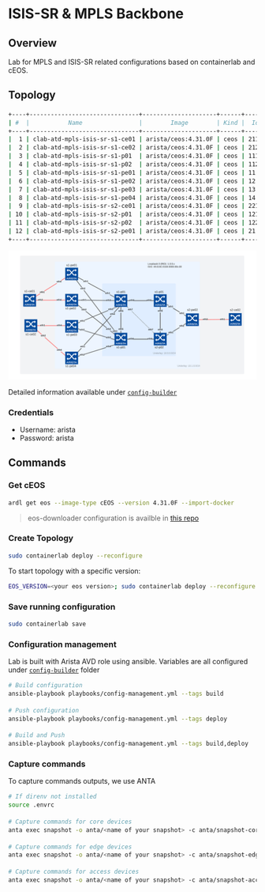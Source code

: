 # ISIS-SR & MPLS Backbone

## Overview

Lab for MPLS and ISIS-SR related configurations based on containerlab and cEOS.

## Topology


```bash
+----+-------------------------------+---------------------+------+---------+------------------+
| #  |           Name                |        Image        | Kind |  Id     |   IPv4 Address   |
+----+-------------------------------+---------------------+------+---------+------------------+
|  1 | clab-atd-mpls-isis-sr-s1-ce01 | arista/ceos:4.31.0F | ceos | 211     | 192.168.2.211/24 |
|  2 | clab-atd-mpls-isis-sr-s1-ce02 | arista/ceos:4.31.0F | ceos | 212     | 192.168.2.212/24 |
|  3 | clab-atd-mpls-isis-sr-s1-p01  | arista/ceos:4.31.0F | ceos | 111     | 192.168.2.111/24 |
|  4 | clab-atd-mpls-isis-sr-s1-p02  | arista/ceos:4.31.0F | ceos | 112     | 192.168.2.112/24 |
|  5 | clab-atd-mpls-isis-sr-s1-pe01 | arista/ceos:4.31.0F | ceos | 11      | 192.168.2.11/24  |
|  6 | clab-atd-mpls-isis-sr-s1-pe02 | arista/ceos:4.31.0F | ceos | 12      | 192.168.2.12/24  |
|  7 | clab-atd-mpls-isis-sr-s1-pe03 | arista/ceos:4.31.0F | ceos | 13      | 192.168.2.13/24  |
|  8 | clab-atd-mpls-isis-sr-s1-pe04 | arista/ceos:4.31.0F | ceos | 14      | 192.168.2.14/24  |
|  9 | clab-atd-mpls-isis-sr-s2-ce01 | arista/ceos:4.31.0F | ceos | 221     | 192.168.2.221/24 |
| 10 | clab-atd-mpls-isis-sr-s2-p01  | arista/ceos:4.31.0F | ceos | 121     | 192.168.2.121/24 |
| 11 | clab-atd-mpls-isis-sr-s2-p02  | arista/ceos:4.31.0F | ceos | 122     | 192.168.2.122/24 |
| 12 | clab-atd-mpls-isis-sr-s2-pe01 | arista/ceos:4.31.0F | ceos | 21      | 192.168.2.21/24  |
+----+-------------------------------+---------------------+------+---------+------------------+
```

![Lab Topology](./imgs/topology.png)

Detailed information available under [`config-builder`](./config-builder/)

### Credentials

- Username: arista
- Password: arista

## Commands

### Get cEOS

```bash
ardl get eos --image-type cEOS --version 4.31.0F --import-docker
```

> eos-downloader configuration is availble in [this repo](https://github.com/titom73/eos-downloader)

### Create Topology

```bash
sudo containerlab deploy --reconfigure
```

To start topology with a specific version:

```bash
EOS_VERSION=<your eos version>; sudo containerlab deploy --reconfigure
```

### Save running configuration

```bash
sudo containerlab save
```

### Configuration management

Lab is built with Arista AVD role using ansible. Variables are all configured under [`config-builder`](./config-builder/) folder

```bash
# Build configuration
ansible-playbook playbooks/config-management.yml --tags build

# Push configuration
ansible-playbook playbooks/config-management.yml --tags deploy

# Build and Push
ansible-playbook playbooks/config-management.yml --tags build,deploy
```

### Capture commands

To capture commands outputs, we use ANTA

```bash
# If direnv not installed
source .envrc

# Capture commands for core devices
anta exec snapshot -o anta/<name of your snapshot> -c anta/snapshot-core.yml -t core

# Capture commands for edge devices
anta exec snapshot -o anta/<name of your snapshot> -c anta/snapshot-edge.yml -t edge

# Capture commands for access devices
anta exec snapshot -o anta/<name of your snapshot> -c anta/snapshot-access.yml -t access
```

